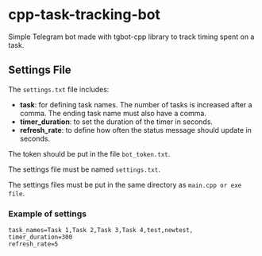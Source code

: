 # cpp-task-tracking-bot

Simple Telegram bot made with tgbot-cpp library to track timing spent on a task.

## Settings File

The `settings.txt` file includes:

- **task**: for defining task names. The number of tasks is increased after a comma. The ending task name must also have a comma.
- **timer_duration**: to set the duration of the timer in seconds.
- **refresh_rate**: to define how often the status message should update in seconds.

The token should be put in the file `bot_token.txt`.

The settings file must be named `settings.txt`.

The settings files must be put in the same directory as `main.cpp or exe file`.

### Example of settings

```plaintext
task_names=Task 1,Task 2,Task 3,Task 4,test,newtest,
timer_duration=300
refresh_rate=5
